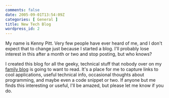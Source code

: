 ```yaml
---
comments: false
date: 2005-09-01T13:54:09Z
categories: [ General ]
title: New Tech Blog
wordpress_id: 2
---
```


My name is Kenny Pitt. Very few people have ever heard of me, and I don't expect that to change just because I started a blog. I'll probably lose interest in this after a month or two and stop posting, but who knows?

I created this blog for all the geeky, technical stuff that nobody over on my [family blog](/news) is going to want to read. It's a place for me to capture links to cool applications, useful technical info, occasional thoughts about programming, and maybe even a code snippet or two. If anyone but me finds this interesting or useful, I'll be amazed, but please let me know if you do.
